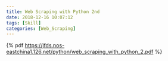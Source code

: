 ```yaml
---
title: Web Scraping with Python 2nd
date: 2018-12-16 10:07:12
tags: [Skill]
categories: [Web_Scraping]
---
```


{% pdf https://jfds.nos-eastchina1.126.net/python/web_scraping_with_python_2.pdf %}
